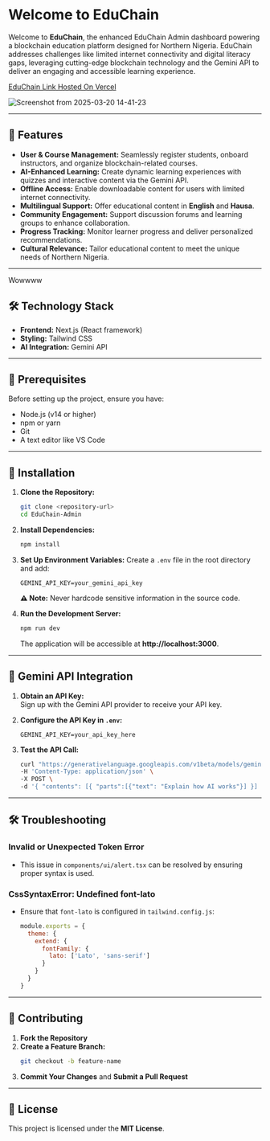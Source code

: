# Welcome to EduChain

Welcome to **EduChain**, the enhanced EduChain Admin dashboard powering a blockchain education platform designed for Northern Nigeria. EduChain addresses challenges like limited internet connectivity and digital literacy gaps, leveraging cutting-edge blockchain technology and the Gemini API to deliver an engaging and accessible learning experience.

[EduChain Link Hosted On Vercel](https://v0-edu-chain-admin.vercel.app/)

![Screenshot from 2025-03-20 14-41-23](https://github.com/user-attachments/assets/1d8e422c-ed66-4d49-bf10-3433fa87ce62)


---


## 🚀 Features

- **User & Course Management:** Seamlessly register students, onboard instructors, and organize blockchain-related courses.
- **AI-Enhanced Learning:** Create dynamic learning experiences with quizzes and interactive content via the Gemini API.
- **Offline Access:** Enable downloadable content for users with limited internet connectivity.
- **Multilingual Support:** Offer educational content in **English** and **Hausa**.
- **Community Engagement:** Support discussion forums and learning groups to enhance collaboration.
- **Progress Tracking:** Monitor learner progress and deliver personalized recommendations.
- **Cultural Relevance:** Tailor educational content to meet the unique needs of Northern Nigeria.

---

Wowwww 

## 🛠️ Technology Stack

- **Frontend:** Next.js (React framework)
- **Styling:** Tailwind CSS
- **AI Integration:** Gemini API

---

## 📌 Prerequisites

Before setting up the project, ensure you have:

- Node.js (v14 or higher)
- npm or yarn
- Git
- A text editor like VS Code

---

## 👥 Installation

1. **Clone the Repository:**
   ```bash
   git clone <repository-url>
   cd EduChain-Admin
   ```

2. **Install Dependencies:**
   ```bash
   npm install
   ```

3. **Set Up Environment Variables:**
   Create a `.env` file in the root directory and add:
   ```env
   GEMINI_API_KEY=your_gemini_api_key
   ```
   **⚠️ Note:** Never hardcode sensitive information in the source code.

4. **Run the Development Server:**
   ```bash
   npm run dev
   ```
   The application will be accessible at **http://localhost:3000**.

---

## 🔗 Gemini API Integration

1. **Obtain an API Key:**  
   Sign up with the Gemini API provider to receive your API key.

2. **Configure the API Key in `.env`:**
   ```env
   GEMINI_API_KEY=your_api_key_here
   ```

3. **Test the API Call:**
   ```bash
   curl "https://generativelanguage.googleapis.com/v1beta/models/gemini-2.0-flash:generateContent?key=$GEMINI_API_KEY" \
   -H 'Content-Type: application/json' \
   -X POST \
   -d '{ "contents": [{ "parts":[{"text": "Explain how AI works"}] }] }'
   ```

---

## 🛠️ Troubleshooting

### **Invalid or Unexpected Token Error**
- This issue in `components/ui/alert.tsx` can be resolved by ensuring proper syntax is used.

### **CssSyntaxError: Undefined font-lato**
- Ensure that `font-lato` is configured in `tailwind.config.js`:
   ```javascript
   module.exports = {
     theme: {
       extend: {
         fontFamily: {
           lato: ['Lato', 'sans-serif']
         }
       }
     }
   }
   ```

---

## 🤝 Contributing

1. **Fork the Repository**
2. **Create a Feature Branch:**
   ```bash
   git checkout -b feature-name
   ```
3. **Commit Your Changes** and **Submit a Pull Request**

---

## 🐜 License

This project is licensed under the **MIT License**.

